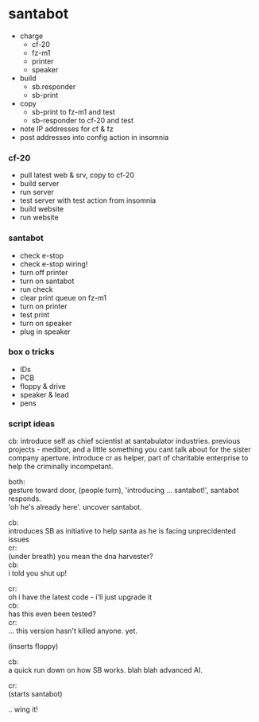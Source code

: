 # santabot

* charge
  * cf-20
  * fz-m1
  * printer
  * speaker
* build
  * sb.responder
  * sb-print
* copy
  * sb-print to fz-m1 and test
  * sb-responder to cf-20 and test
* note IP addresses for cf & fz
* post addresses into config action in insomnia

### cf-20
* pull latest web & srv, copy to cf-20
* build server
* run server
* test server with test action from insomnia
* build website
* run website

### santabot
* check e-stop
* check e-stop wiring!
* turn off printer
* turn on santabot
* run check
* clear print queue on fz-m1
* turn on printer
* test print
* turn on speaker
* plug in speaker

### box o tricks
* IDs
* PCB
* floppy & drive
* speaker & lead
* pens

### script ideas
cb:
  introduce self as chief scientist at santabulator industries. previous projects - medibot, and a little something you cant talk about for the sister company aperture.
  introduce cr as helper, part of charitable enterprise to help the criminally incompetant.
  
both:   
  gesture toward door, (people turn), 'introducing ... santabot!', santabot responds.  
  'oh he's already here'. uncover santabot.
  
cb:  
  introduces SB as initiative to help santa as he is facing unprecidented issues  
cr:   
  (under breath) you mean the dna harvester?  
cb:  
  i told you shut up!  
  
cr:  
  oh i have the latest code - i'll just upgrade it  
cb:  
  has this even been tested?  
cr:  
  ... this version hasn't killed anyone. yet.  
  
(inserts floppy)
  
cb:  
  a quick run down on how SB works. blah blah advanced AI.  
  
cr:  
  (starts santabot)  
  
  .. wing it!
